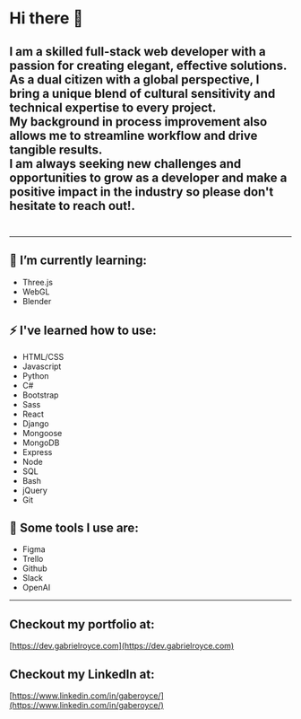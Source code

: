 # Hi there 👋
## I am a skilled full-stack web developer with a passion for creating elegant, effective solutions. <br>As a dual citizen with a global perspective, I bring a unique blend of cultural sensitivity and technical expertise to every project. <br>My background in process improvement also allows me to streamline workflow and drive tangible results. <br>I am always seeking new challenges and opportunities to grow as a developer and make a positive impact in the industry so please don't hesitate to reach out!. <br><br>

---
## 🌱 I’m currently learning:
- Three.js
- WebGL
- Blender

## ⚡ I've learned how to use:
- HTML/CSS
- Javascript
- Python
- C#
- Bootstrap
- Sass
- React
- Django
- Mongoose
- MongoDB
- Express
- Node
- SQL
- Bash
- jQuery
- Git

## 🔧 Some tools I use are:
- Figma
- Trello
- Github
- Slack
- OpenAI
---
## Checkout my portfolio at:
[https://dev.gabrielroyce.com](https://dev.gabrielroyce.com)
## Checkout my LinkedIn at:
[https://www.linkedin.com/in/gaberoyce/](https://www.linkedin.com/in/gaberoyce/)
<!--
**garoy001/garoy001** is a ✨ _special_ ✨ repository because its `README.md` (this file) appears on your GitHub profile.

Here are some ideas to get you started:

- 🔭 I’m currently working on ...
- 🌱 I’m currently learning ...
- 👯 I’m looking to collaborate on ...
- 🤔 I’m looking for help with ...
- 💬 Ask me about ...
- 📫 How to reach me: ...
- 😄 Pronouns: ...
- ⚡ Fun fact: ...
-->
